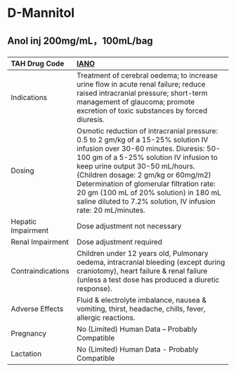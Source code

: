 # D-Mannitol

## Anol inj 200mg/mL，100mL/bag

##### 

| TAH Drug Code      | [IANO](https://www.tahsda.org.tw/drugs/hissearch.php?drug_code=IANO)                                                                                                                                                                                                                                                                                                                                   |
|:-------------------|:-------------------------------------------------------------------------------------------------------------------------------------------------------------------------------------------------------------------------------------------------------------------------------------------------------------------------------------------------------------------------------------------------------|
| Indications        | Treatment of cerebral oedema; to increase urine flow in acute renal failure; reduce raised intracranial pressure; short-term management of glaucoma; promote excretion of toxic substances by forced diuresis.                                                                                                                                                                                         |
| Dosing             | Osmotic reduction of intracranial pressure: 0.5 to 2 gm/kg of a 15-25% solution IV infusion over 30-60 minutes. Diuresis: 50-100 gm of a 5-25% solution IV infusion to keep urine output 30-50 mL/hours. (Children dosage: 2 gm/kg or 60mg/m2) Determination of glomerular filtration rate: 20 gm (100 mL of 20% solution) in 180 mL saline diluted to 7.2% solution, IV infusion rate: 20 mL/minutes. |
| Hepatic Impairment | Dose adjustment not necessary                                                                                                                                                                                                                                                                                                                                                                          |
| Renal Impairment   | Dose adjustment required                                                                                                                                                                                                                                                                                                                                                                               |
| Contraindications  | Children under 12 years old, Pulmonary oedema, intracranial bleeding (except during craniotomy), heart failure & renal failure (unless a test dose has produced a diuretic response).                                                                                                                                                                                                                  |
| Adverse Effects    | Fluid & electrolyte imbalance, nausea & vomiting, thirst, headache, chills, fever, allergic reactions.                                                                                                                                                                                                                                                                                                 |
| Pregnancy          | No (Limited) Human Data – Probably Compatible                                                                                                                                                                                                                                                                                                                                                          |
| Lactation          | No (Limited) Human Data - Probably Compatible                                                                                                                                                                                                                                                                                                                                                          |

